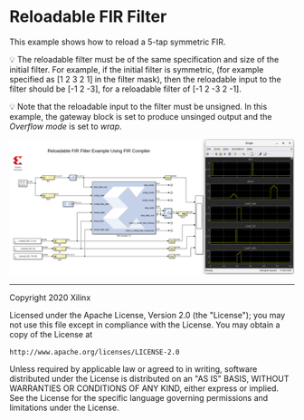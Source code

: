 # Reloadable FIR Filter

This example shows how to reload a 5-tap symmetric FIR.

:bulb: The reloadable filter must be of the same specification and size of the initial filter. For example, if the initial filter is symmetric, (for example specified as [1 2 3 2 1] in the filter mask), then the reloadable input to the filter should be [-1 2 -3], for a reloadable filter of [-1 2 -3 2 -1].

:bulb: Note that the reloadable input to the filter must be unsigned. In this example, the gateway block is set to produce unsinged output and the *Overflow mode* is set to *wrap*. 

![](images/screen_shot.PNG)

------------
Copyright 2020 Xilinx

Licensed under the Apache License, Version 2.0 (the "License");
you may not use this file except in compliance with the License.
You may obtain a copy of the License at

    http://www.apache.org/licenses/LICENSE-2.0

Unless required by applicable law or agreed to in writing, software
distributed under the License is distributed on an "AS IS" BASIS,
WITHOUT WARRANTIES OR CONDITIONS OF ANY KIND, either express or implied.
See the License for the specific language governing permissions and
limitations under the License.
